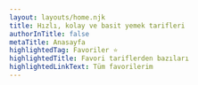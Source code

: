 ```yaml
---
layout: layouts/home.njk
title: Hızlı, kolay ve basit yemek tarifleri
authorInTitle: false
metaTitle: Anasayfa
highlightedTag: Favoriler ⭐
highlightedTitle: Favori tariflerden bazıları
highlightedLinkText: Tüm favorilerim
---
```

